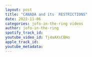 ```yaml
---
layout: post
title: "CANADA and its  RESTRICTIONS"
date: 2022-11-06
categories: jofo-in-the-ring videos
author: jofo-in-the-ring
spotify_track_id: 
youtube_video_id: Tj4aAXsCBHo
apple_track_id: 
youtube_metadata: 
---
```

